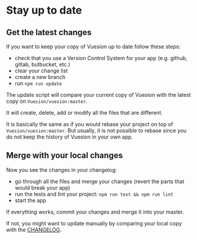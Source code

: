 # Stay up to date

## Get the latest changes

If you want to keep your copy of Vuesion up to date follow these steps:

- check that you use a Version Control System for your app (e.g. github, gitlab, butbucket, etc.)
- clear your change list
- create a new branch
- run `npm run update`

The update script will compare your current copy of Vuesion with the latest copy on `Vuesion/vuesion:master`.

It will create, delete, add or modify all the files that are different.

It is basically the same as if you would rebase your project on top of `Vuesion/vuesion:master`.
But usually, it is not possible to rebase since you do not keep the history of Vuesion in your own app.

## Merge with your local changes

Now you see the changes in your changelog:

- go through all the files and merge your changes (revert the parts that would break your app)
- run the tests and lint your project: `npm run test && npm run lint`
- start the app

If everything works, commit your changes and merge it into your master.

If not, you might want to update manually by comparing your local copy with the [CHANGELOG](https://github.com/vuesion/vuesion/blob/master/CHANGELOG.md).
